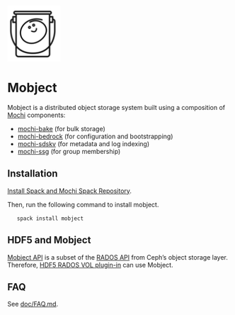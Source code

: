 ![logo](mobject_logo.png) 
# Mobject

  Mobject is a distributed object storage system
 built using a composition of [Mochi](https://mochi.readthedocs.io) components: 
 
 * [mochi-bake](https://github.com/mochi-hpc/mochi-bake) (for bulk storage)
 * [mochi-bedrock](https://github.com/mochi-hpc/mochi-bedrock) 
   (for configuration and bootstrapping) 
 * [mochi-sdskv](https://github.com/mochi-hpc/mochi-sdskv)
   (for metadata and log indexing)
 * [mochi-ssg](https://github.com/mochi-hpc/mochi-ssg) (for group membership)

 
## Installation

  [Install Spack and Mochi Spack Repository](https://mochi.readthedocs.io/en/latest/installing.html#installing-spack-and-the-mochi-repository).
  
  Then, run the following command to install mobject.
```
   spack install mobject
```

## HDF5 and Mobject

  [Mobject API](/include/librados-mobject-store.h) is a subset of the 
  [RADOS API](https://github.com/ceph/ceph/blob/main/src/include/rados/librados.h) 
  from Ceph’s object storage layer.
Therefore, [HDF5 RADOS VOL plugin-in](https://github.com/HDFGroup/vol-rados)
can use Mobject.

## FAQ

See [doc/FAQ.md](doc/FAQ.md).



